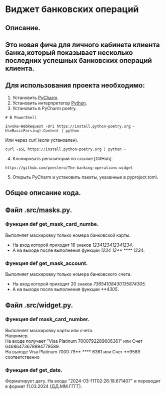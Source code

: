 # Виджет банковских операций 

## Описание.
## Это новая фича для личного кабинета клиента банка,который показывает несколько последних успешных банковских операций клиента.

## Для использования проекта необходимо:
1. Установить [PyCharm](https://www.jetbrains.com/ru-ru/pycharm/download/?section=windows).
2. Установить интерпретатор [Python](https://www.python.org/downloads/).
3. Установить в PyCharm poetry.
```
# В PowerShell

Invoke-WebRequest -Uri https://install.python-poetry.org -UseBasicParsing).Content | python -
```
 Или через curl (если установлен).
```
curl -sSL https://install.python-poetry.org | python -
```
4. Клонировать репозиторий по ссылке [GitHub].
``` 
https://github.com/pnestero/The-banking-operations-widget
```

5. Открыть PyCharm и установить пакеты, указанные в pyproject.toml.


## Общее описание кода.
## Файл .src/masks.py.
### Функция def get_mask_card_numbe.
Выполняет маскировку только номера банковской карты. 
- На вход которой приходит 16 знаков _1234123412341234_.
- А на выходе после выполнения функции _1234 12** **** 1234_.

### Функция def get_mask_account.
Выполняет маскировку только номера банковского счета.
- На вход которой приходит 20 знаков _73654108430135874305_.
- А на выходе после выполнения функции _**4305_.

## Файл .src/widget.py.
### Функция def mask_card_number.
Выполняет маскировку карты или счета.  
Например.  
На входе получает "Visa Platinum 7000792289606361" или Счет 64686473678894779589.  
На выходе Visa Platinum 7000 79** **** 6361 или Счет **9589 соответственно 

### Функция def get_date.
Форматирует дату. 
На входе "2024-03-11T02:26:18.671407" и переводит в формат 11.03.2024 (ДД.ММ.ГГГГ).
